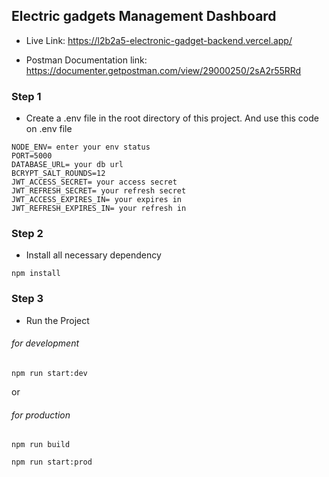 ## Electric gadgets Management Dashboard

- Live Link: https://l2b2a5-electronic-gadget-backend.vercel.app/

- Postman Documentation link: https://documenter.getpostman.com/view/29000250/2sA2r55RRd

### Step 1

- Create a .env file in the root directory of this project. And use this code on .env file

```
NODE_ENV= enter your env status
PORT=5000
DATABASE_URL= your db url
BCRYPT_SALT_ROUNDS=12
JWT_ACCESS_SECRET= your access secret
JWT_REFRESH_SECRET= your refresh secret
JWT_ACCESS_EXPIRES_IN= your expires in
JWT_REFRESH_EXPIRES_IN= your refresh in
```

### Step 2

- Install all necessary dependency

```
npm install
```

### Step 3

- Run the Project

###### for development

```
npm run start:dev
```

or

###### for production

```
npm run build
```

```
npm run start:prod
```
